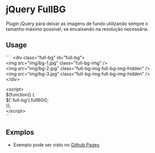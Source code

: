 # jQuery FullBG

Plugin jQuery para deixar as imagens de fundo utilizando sempre o tamanho máximo possível, se encaixando na resolução necessária.

## Usage
`` `
&lt;div class=&quot;full-bg&quot; id=&quot;full-bg&quot;&gt;  
    &lt;img src=&quot;img/bg-1.jpg&quot; class=&quot;full-bg-img&quot; /&gt;  
    &lt;img src=&quot;img/bg-2.jpg&quot; class=&quot;full-bg-img full-bg-img-hidden&quot; /&gt;  
    &lt;img src=&quot;img/bg-3.jpg&quot; class=&quot;full-bg-img full-bg-img-hidden&quot; /&gt;  
&lt;/div&gt;  
  
&lt;script&gt;  
    $(function() {  
        $('.full-bg').fullBG();  
    });  
&lt;/script&gt;  
`` `

## Exmplos 
- Exemplo pode ser visto no [Github Pages](http://luisdalmolin.github.com/jquery-fullbg/)